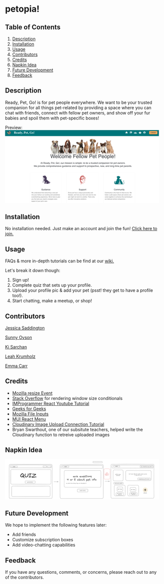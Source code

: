 # petopia!



## Table of Contents
1. [Description](#description)
2. [Installation](#installation)
3. [Usage](#usage)
4. [Contributors](#contributors)
5. [Credits](#credits)
6. [Napkin Idea](#napkin-idea)
7. [Future Development](#future-development)
7. [Feedback](#feedback)

## Description
Ready, Pet, Go! is for pet people everywhere. We want to be your trusted companion for all things pet-related by providing a space where you can chat with friends, connect with fellow pet owners, and show off your fur babies and spoil them with pet-specific boxes!

Preview: ![Preview](./client/src/images/WebPreview.png)

## Installation
No installation needed. Just make an account and join the fun!
[Click here to join.](https://ready-pet-go-835e6edf1caa.herokuapp.com/home)

## Usage
FAQs & more in-depth tutorials can be find at our [wiki.](https://github.com/js-Quest/ready-pet-go/wiki/FAQs)

Let's break it down though:
1. Sign up! 
2. Complete quiz that sets up your profile.
3. Upload your profile pic & add  your pet (psst! they get to have a profile too!).
4. Start chatting, make a meetup, or shop!

## Contributors
[Jessica Saddington](https://github.com/js-Quest)

[Sunny Ovson](https://github.com/SunnyOhK)

[Ki Sarchan](https://github.com/rxs291)

[Leah Krumholz](https://github.com/lkrum)

[Emma Carr](https://github.com/emcarr99)

## Credits
- [Mozilla resize Event](https://developer.mozilla.org/en-US/docs/Web/API/Window/resize_event)
- [Stack Overflow](https://stackoverflow.com/questions/46586165/react-conditionally-render-based-on-viewport-size) for rendering window size conditionals
- [IMProgrammer React Youtube Tutorial](https://www.youtube.com/watch?v=NzpbupWoIV4)
- [Geeks for Geeks](https://www.geeksforgeeks.org/how-to-upload-image-and-preview-it-using-reactjs/#)
- [Mozilla File Inputs](https://developer.mozilla.org/en-US/docs/Web/HTML/Element/input/file)
- [MUI React Menu](https://mui.com/material-ui/react-menu/)
- [Cloudinary Image Upload Connection Tutorial](https://www.youtube.com/watch?v=paiO6M2wBqE&t=7s)
- Bryan Swarthout, one of our subsitute teachers, helped write the Cloudinary function to retreive uploaded images 

## Napkin Idea
![wireframe](./client/src/images/wireframe.png)

## Future Development
We hope to implement the following features later: 
- Add friends
- Customize subscription boxes
- Add video-chatting capabilities

## Feedback
If you have any questions, comments, or concerns, please reach out to any of the contributors. 

